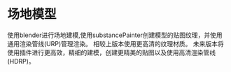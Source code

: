 # 场地模型
使用blender进行场地建模,使用substancePainter创建模型的贴图纹理，并使用通用渲染管线(URP)管理渲染。
相较上版本使用更高清的纹理材质。
未来版本将使用插件进行更高效，精细的建模，创建更精美的贴图以及使用高清渲染管线(HDRP)。